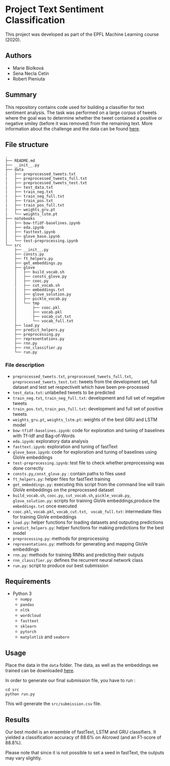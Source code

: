 # Project Text Sentiment Classification

This project was developed as part of the EPFL Machine Learning course (2020).

## Authors
- Marie Biolková
- Sena Necla Cetin
- Robert Pieniuta

## Summary
This repository contains code used for building a classifier for text sentiment analysis. The task was performed on a large corpus of tweets where the goal was to determine whether the tweet contained a positive or negative smiley (before it was removed) from the remaining text. More information about the challenge and the data can be found [here](https://www.aicrowd.com/challenges/epfl-ml-text-classification).

## File structure 
```
.
├── README.md
├── __init__.py
├── data
|   ├── preprocessed_tweets.txt
|   ├── preprocessed_tweets_full.txt
|   ├── preprocessed_tweets_test.txt
|   ├── test_data.txt
|   ├── train_neg.txt
|   ├── train_neg_full.txt
|   ├── train_pos.txt
|   ├── train_pos_full.txt
|   ├── weights_gru.pt
|   └── weights_lstm.pt
├── notebooks
│   ├── bow-tfidf-baselines.ipynb
│   ├── eda.ipynb
│   ├── fasttext.ipynb
│   ├── glove_base.ipynb
│   └── test-preprocessing.ipynb
└── src
    ├── __init__.py
    ├── consts.py
    ├── ft_helpers.py
    ├── get_embeddings.py
    ├── glove
    │   ├── build_vocab.sh
    │   ├── consts_glove.py
    │   ├── cooc.py
    │   ├── cut_vocab.sh
    |   ├── embeddings.txt
    │   ├── glove_solution.py
    │   ├── pickle_vocab.py
    │   └── tmp
    │       ├── cooc.pkl
    │       ├── vocab.pkl
    │       ├── vocab_cut.txt
    │       └── vocab_full.txt
    ├── load.py
    ├── predict_helpers.py
    ├── preprocessing.py
    ├── representations.py
    ├── rnn.py
    ├── rnn_classifier.py
    └── run.py
```

### File description

- `preprocessed_tweets.txt`, `preprocessed_tweets_full.txt`, `preprocessed_tweets_test.txt`: tweets from the development set, full dataset and test set respectivelt which have been pre-processed
- `test_data.txt`: unlabelled tweets to be predicted
- `train_neg.txt`, `train_neg_full.txt`: development and full set of negative tweets
- `train_pos.txt`, `train_pos_full.txt`: development and full set of positive tweets
- `weights_gru.pt`, `weights_lstm.pt`: weights of the best GRU and LSTM model 
-  `bow-tfidf-baselines.ipynb`: code for exploration and tuning of baselines with Tf-Idf and Bag-of-Words
- `eda.ipynb`: exploratory data analysis
- `fasttext.ipynb`: exploration and tuning of fastText
- `glove_base.ipynb`: code for exploration and tuning of baselines using GloVe embeddings
- `test-preprocessing.ipynb`: test file to check whether preprocessing was done correctly
- `consts.py`,`const_glove.py` : contain paths to files used
- `ft_helpers.py`: helper files for fastText training
- `get_embeddings.py`: executing this script from the command line will train GloVe embeddings on the preprocessed dataset 
- `build_vocab.sh`, `cooc.py`, `cut_vocab.sh`, `pickle_vocab.py`, `glove_solution.py`: scripts for training GloVe embeddings;produce the `embeddings.txt` once executed
- `cooc.pkl`, `vocab.pkl`, `vocab_cut.txt`, ` vocab_full.txt`: intermediate files for training GloVe embeddings
-  `load.py`: helper functions for loading datasets and outputing predictions
- `predict_helpers.py`: helper functions for making predictions for the best model
- `preprocessing.py`: methods for preprocessing
- `representations.py`: methods for generating and mapping GloVe embeddings
- `rnn.py`: methods for training RNNs and predicting their outputs
- `rnn_classifier.py`: defines the recurrent neural network class
- `run.py`: script to produce our best submission


## Requirements
- Python 3
  - `numpy`
  - `pandas`
  - `nltk`
  - `wordcloud`
  - `fasttext`
  - `sklearn`
  - `pytorch`
  - `matplotlib` and `seaborn`
  
## Usage

Place the data in the `data` folder. The data, as well as the embeddings we trained can be downloaded [here](https://drive.google.com/file/d/1YQP_vVieTj4LGfx3lJvpvsEHCVRBfhPf/view?usp=sharing).

In order to generate our final submission file, you have to run : 

```
cd src
python run.py
```

This will generate the `src/submission.csv` file.

## Results
Our best model is an ensemble of fastText, LSTM and GRU classifiers. It yielded a classification accuracy of 88.6% on AIcrowd (and an F1-score of 88.8%).

Please note that since it is not possible to set a seed in fastText, the outputs may vary slightly.
